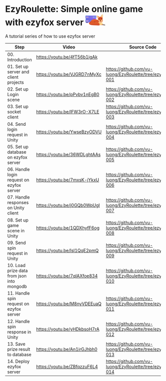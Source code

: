 # EzyRoulette: Simple online game with ezyfox server <img src="https://github.com/youngmonkeys/ezyfox-server/blob/master/logo.png" width="64" />

A tutorial series of how to use ezyfox server 

|Step                                      |Video                       |Source Code                                                 |
|------------------------------------------|----------------------------|------------------------------------------------------------|
|00. Introduction                          |https://youtu.be/4fT56b1igAk|                                                            |
|01. Set up server and client projects     |https://youtu.be/VJGRD7nMyXc|https://github.com/vu-luong/EzyRoulette/tree/ezyroulette-001|
|02. Set up Login scene                    |https://youtu.be/pPvbv1nEgB0|https://github.com/vu-luong/EzyRoulette/tree/ezyroulette-002|
|03. Set up socket client                  |https://youtu.be/lFW3rO-X7LE|https://github.com/vu-luong/EzyRoulette/tree/ezyroulette-003|
|04. Send login request in Unity           |https://youtu.be/YwseBzyODVU|https://github.com/vu-luong/EzyRoulette/tree/ezyroulette-004|
|05. Set up database on ezyfox server      |https://youtu.be/36WDLghtAAs|https://github.com/vu-luong/EzyRoulette/tree/ezyroulette-005|
|06. Handle login request on ezyfox server |https://youtu.be/7mxsK-jYkxU|https://github.com/vu-luong/EzyRoulette/tree/ezyroulette-006|
|07. Handle responses on Unity client      |https://youtu.be/j0GQb0WpUgI|https://github.com/vu-luong/EzyRoulette/tree/ezyroulette-007|
|08. Set up game scene in Unity            |https://youtu.be/1QDXhyfF6og|https://github.com/vu-luong/EzyRoulette/tree/ezyroulette-008|
|09. Send spin request in Unity            |https://youtu.be/Isl1QqE2pmQ|https://github.com/vu-luong/EzyRoulette/tree/ezyroulette-009|
|10. Load prize data from json into mongodb|https://youtu.be/7qlAXfoe834|https://github.com/vu-luong/EzyRoulette/tree/ezyroulette-010|
|11. Handle spin request on ezyfox server  |https://youtu.be/M8nyVDEEuaQ|https://github.com/vu-luong/EzyRoulette/tree/ezyroulette-011|
|12. Handle spin response in Unity         |https://youtu.be/yHDkbsoH7rA|https://github.com/vu-luong/EzyRoulette/tree/ezyroulette-012|
|13. Save prize result to database         |https://youtu.be/An1irGJhbh0|https://github.com/vu-luong/EzyRoulette/tree/ezyroulette-013|
|14. Deploy ezyfox server                  |https://youtu.be/ZBfqzzuF6L4|https://github.com/vu-luong/EzyRoulette/tree/ezyroulette-014|
